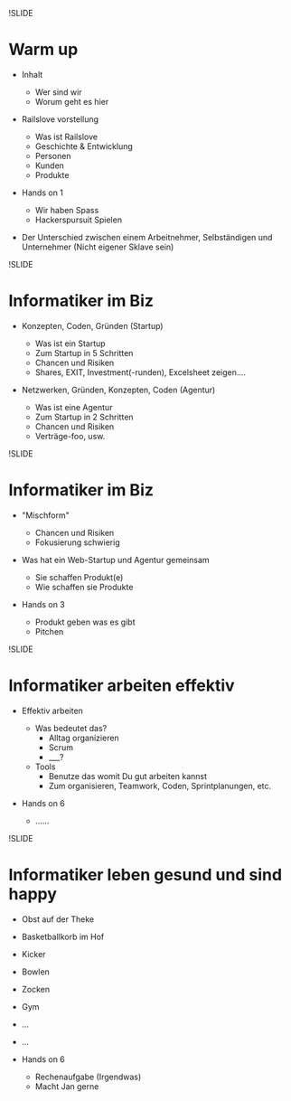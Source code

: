 !SLIDE

# Warm up

* Inhalt
  * Wer sind wir
  * Worum geht es hier

* Railslove vorstellung
  * Was ist Railslove
  * Geschichte & Entwicklung
  * Personen
  * Kunden
  * Produkte

* Hands on 1
  * Wir haben Spass
  * Hackerspursuit Spielen

* Der Unterschied zwischen einem Arbeitnehmer, Selbständigen und Unternehmer (Nicht eigener Sklave sein)

!SLIDE

# Informatiker im Biz

* Konzepten, Coden, Gründen (Startup)
  * Was ist ein Startup
  * Zum Startup in 5 Schritten
  * Chancen und Risiken
  * Shares, EXIT, Investment(-runden), Excelsheet zeigen....

* Netzwerken, Gründen, Konzepten, Coden (Agentur)
  * Was ist eine Agentur
  * Zum Startup in 2 Schritten
  * Chancen und Risiken
  * Verträge-foo, usw.

!SLIDE

# Informatiker im Biz

* "Mischform"
  * Chancen und Risiken
  * Fokusierung schwierig

* Was hat ein Web-Startup und Agentur gemeinsam
  * Sie schaffen Produkt(e)
  * Wie schaffen sie Produkte

* Hands on 3
  * Produkt geben was es gibt
  * Pitchen


!SLIDE

# Informatiker arbeiten effektiv

* Effektiv arbeiten
  * Was bedeutet das?
    * Alltag organizieren
    * Scrum
    * ___?
  * Tools
    * Benutze das womit Du gut arbeiten kannst
    * Zum organisieren, Teamwork, Coden, Sprintplanungen, etc.

* Hands on 6
  * ......

!SLIDE

# Informatiker leben gesund und sind happy
  * Obst auf der Theke
  * Basketballkorb im Hof
  * Kicker
  * Bowlen
  * Zocken
  * Gym
  * ...
  * ...

* Hands on 6
  * Rechenaufgabe (Irgendwas)
  * Macht Jan gerne